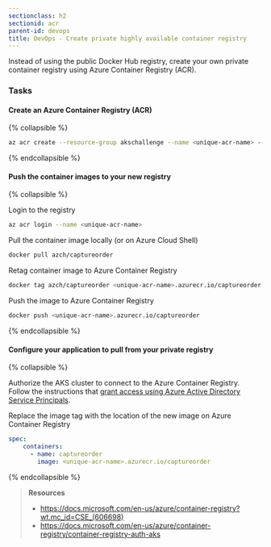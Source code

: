 ```yaml
---
sectionclass: h2
sectionid: acr
parent-id: devops
title: DevOps - Create private highly available container registry 
---
```


Instead of using the public Docker Hub registry, create your own private container registry using Azure Container Registry (ACR).

### Tasks

#### Create an Azure Container Registry (ACR)

{% collapsible %}

```sh
az acr create --resource-group akschallenge --name <unique-acr-name> --sku Standard
```

{% endcollapsible %}

#### Push the container images to your new registry

{% collapsible %}

Login to the registry

```sh
az acr login --name <unique-acr-name>
```

Pull the container image locally (or on Azure Cloud Shell)

```sh
docker pull azch/captureorder
```

Retag container image to Azure Container Registry

```sh
docker tag azch/captureorder <unique-acr-name>.azurecr.io/captureorder
```

Push the image to Azure Container Registry

```sh
docker push <unique-acr-name>.azurecr.io/captureorder
```

{% endcollapsible %}

#### Configure your application to pull from your private registry

{% collapsible %}

Authorize the AKS cluster to connect to the Azure Container Registry. Follow the instructions that [grant access using Azure Active Directory Service Principals](https://docs.microsoft.com/en-us/azure/container-registry/container-registry-auth-aks).

Replace the image tag with the location of the new image on Azure Container Registry

```yaml
spec:
    containers:
      - name: captureorder
        image: <unique-acr-name>.azurecr.io/captureorder
```

{% endcollapsible %}

> **Resources**
> * <https://docs.microsoft.com/en-us/azure/container-registry?wt.mc_id=CSE_(606698)>
> * <https://docs.microsoft.com/en-us/azure/container-registry/container-registry-auth-aks>
